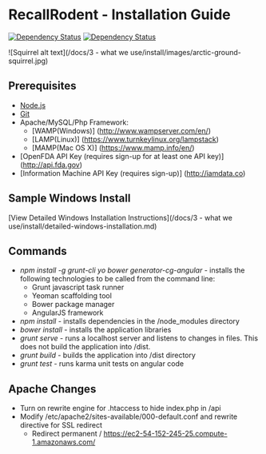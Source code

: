 # RecallRodent - Installation Guide
[![Dependency Status](https://www.versioneye.com/user/projects/55899654306662001d00017c/badge.svg?style=flat)](https://www.versioneye.com/user/projects/55899654306662001d00017c)
[![Dependency Status](https://www.versioneye.com/user/projects/55899725306662001e000242/badge.svg?style=flat)](https://www.versioneye.com/user/projects/55899725306662001e000242)

![Squirrel alt text](/docs/3 - what we use/install/images/arctic-ground-squirrel.jpg)


## Prerequisites

* [Node.js](https://nodejs.org)
* [Git](http://git-scm.com)
* Apache/MySQL/Php Framework:
  * [WAMP(Windows)] (http://www.wampserver.com/en/)
  * [LAMP(Linux)] (https://www.turnkeylinux.org/lampstack)
  * [MAMP(Mac OS X)] (https://www.mamp.info/en/)
* [OpenFDA API Key (requires sign-up for at least one API key)] (http://api.fda.gov)
* [Information Machine API Key (requires sign-up)] (http://iamdata.co)

## Sample Windows Install

[View Detailed Windows Installation Instructions](/docs/3 - what we use/install/detailed-windows-installation.md)

## Commands

* *npm install -g grunt-cli yo bower generator-cg-angular* - installs the following technologies to be called from the command line:
  * Grunt javascript task runner
  * Yeoman scaffolding tool
  * Bower package manager
  * AngularJS framework
* *npm install* - installs dependencies in the /node_modules directory
* *bower install* - installs the application libraries
* *grunt serve* - runs a localhost server and listens to changes in files. This does not build the application into /dist.
* *grunt build* - builds the application into /dist directory
* *grunt test* - runs karma unit tests on angular code

## Apache Changes

* Turn on rewrite engine for .htaccess to hide index.php in /api
* Modify /etc/apache2/sites-available/000-default.conf and rewrite directive for SSL redirect
  * Redirect permanent / https://ec2-54-152-245-25.compute-1.amazonaws.com/




